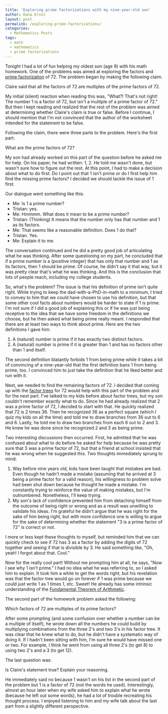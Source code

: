```yaml
---
title: 'Exploring prime factorizations with my nine-year-old son'
author: Dana Ernst
layout: post
permalink: /exploring-prime-factorizations/
categories:
  - Mathematics Posts
tags:
  - math
  - mathematics
  - prime factorizations
---
```


Tonight I had a lot of fun helping my oldest son (age 9) with his math homework.  One of the problems was aimed at exploring the factors and [prime factorization](https://en.wikipedia.org/wiki/Prime_factor) of 72.  The problem began by making the following claim.

<div class="well">
Claire said that all the factors of 72 are multiples of the prime factors of 72.
</div>

My initial (silent) reaction when reading this was, "What?! That's not right! The number 1 is a factor of 72, but isn't a multiple of a prime factor of 72." But then I kept reading and realized that the rest of the problem was aimed at determining whether Claire's claim is true or false.  Before I continue, I should mention that I'm not convinced that the author of the worksheet intended for the statement to be false.  

Following the claim, there were three parts to the problem.  Here's the first part:

<div class="well">
What are the prime factors of 72?
</div>

My son had already worked on this part of the question before he asked me for help.  On his paper, he had written: 1, 2.  He told me wasn't done, but wasn't sure how to figure out the rest.  At this point, I had to make a decision about what to do first.  Do I point out that 1 isn't prime or do I first help him find the missing prime factors? I decided we should tackle the issue of 1 first.

Our dialogue went something like this:

- Me: Is 1 a prime number?
- Tristan: yes.
- Me: Hmmmm. What does it mean to be a prime number?
- Tristan: (Thinking) It means that the number only has that number and 1 as its factors.
- Me: That seems like a reasonable definition. Does 1 do that?
- Tristan.  Yes.
- Me: Explain it to me.

The conversation continued and he did a pretty good job of articulating what he was thinking.  After some questioning on my part, he concluded that if a prime number is a (positive integer) that has only that number and 1 as its factors, then 1 should be prime.  Of course, he didn't say it that way, but it was pretty clear that's what he was thinking.  And this is the conclusion that lots of people reach, including my college students.  

So, what's the problem?  The issue is that his definition of prime isn't quite right.  While trying to keep the dad-with-a-PhD-in-math to a minimum, I tried to convey to him that we could have chosen to use his definition, but that some other cool facts about numbers would be harder to state if 1 is prime.  I'm not sure if I did a good job of explaining this or if he was just being receptive to the idea that we have some freedom in the definitions we choose, but he then asked what being prime really meant.  I responded that there are at least two ways to think about prime.  Here are the two definitions I gave him:

1.  A (natural) number is prime if it has exactly two distinct factors.
2.  A (natural) number is prime if it is greater than 1 and has no factors other than 1 and itself.

The second definition blatantly forbids 1 from being prime while it takes a bit of convincing of a nine-year-old that the first definition bans 1 from being prime, too.  I convinced him to just take the definition that he liked better and run with it.

Next, we needed to find the remaining factors of 72.  I decided that coming up with the [factor trees](http://study.com/academy/lesson/what-is-a-factor-tree-definition-example.html) for 72 would help with this part of the problem and for the next part. I've talked to my kids before about factor trees, but my son couldn't remember exactly what to do.  Since he had already realized that 2 was a prime factor of 72, I decided to start with that.  He quickly realized that 72 is 2 times 36.  Then he recognized 36 as a perfect square (which I quiz my kids on all the time) and told me to draw branches from 36 out to 6 and 6.  Lastly, he told me to draw two branches from each 6 out to 2 and 3.  He knew he was done since he recognized 2 and 3 as being prime.

Two interesting discussions then occurred.  First, he admitted that he was confused about what to do before he asked for help because he was pretty sure that 3 was a prime factor of 72, but that a friend at school insisted that he was wrong when he suggested this. Two thoughts immediately sprung to mind:

1.  Way before nine years old, kids have been taught that mistakes are bad.  Even though he hadn't made a mistake (assuming that he arrived at 3 being a prime factor for a valid reason), his willingness to problem solve had been shut down because he thought he made a mistake.  I'm constantly trying to reinforce the value of making mistakes, but I'm outnumbered.  Nonetheless, I'll keep trying.
2.  My son's lack of confidence prevented him from detaching himself from the outcome of being right or wrong and as a result was unwilling to validate his ideas.  I'm grateful he didn't argue that he was right for the sake of him being right, but with more confidence one is willing to argue for the sake of determining whether the statement "3 is a prime factor of 72" is correct or not.

I more or less kept these thoughts to myself, but reminded him that we can quickly check to see if 72 has 3 as a factor by adding the digits of 72 together and seeing if that is divisible by 3.  He said something like, "Oh, yeah!  I forgot about that.  Cool."

Now for the really cool part!  Without me prompting him at all, he says, "Now I see why 1 isn't prime."  I had no idea what he was referring to, so I asked him to explain.  It took him a while to get the words right, but his revelation was that the factor tree would go on forever if 1 was prime because we could just write 1 as 1 times 1, etc.  Sweet!  He already has some intrinsic understanding of the [Fundamental Theorem of Arithmetic](https://en.wikipedia.org/wiki/Fundamental_theorem_of_arithmetic).

The second part of the homework problem asked the following:

<div class="well">
Which factors of 72 are multiples of its prime factors?
</div>

After some prompting (and some confusion over whether a number can be a multiple of itself), he wrote down all the numbers he could build by multiplying combinations from the three 2's and two 3's in his factor tree.  It was clear that he knew what to do, but he didn't have a systematic way of doing it. If I hadn't been sitting with him, I'm sure he would have missed one or two.  For example, I think he went from using all three 2's (to get 8) to using two 2's and a 3 (to get 12).

The last question was:

<div class="well">
Is Claire's statement true?  Explain your reasoning.
</div>

He immediately said no because 1 wasn't on his list in the second part of the problem but 1 is a factor of 72 (not the words he used).  Interestingly, almost an hour later when my wife asked him to explain what he wrote (because he left out some words), he had a lot of trouble recreating his thought process.  I enjoyed listening to him and my wife talk about the last part from a slightly different perspective.
